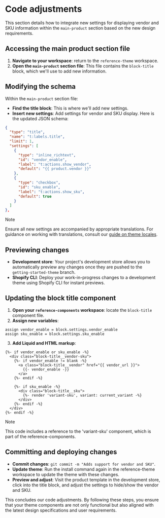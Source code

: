 # Code adjustments

This section details how to integrate new settings for displaying vendor and SKU information within the `main-product` section based on the new design requirements.

## Accessing the main product section file
1. **Navigate to your workspace**: return to the `reference-theme` workspace.
2. **Open the `main-product` section file**: This file contains the `block-title` block, which we'll use to add new information.

## Modifying the schema

Within the `main-product` section file:
- **Find the title block**: This is where we'll add new settings.
- **Insert new settings**: Add settings for vendor and SKU display. Here is the updated JSON schema:
```json
{
  "type": "title",
  "name": "t:labels.title",
  "limit": 1,
  "settings": [
    {
      "type": "inline_richtext",
      "id": "vendor_enable",
      "label": "t:actions.show_vendor",
      "default": "{{ product.vendor }}"
    },
    {
      "type": "checkbox",
      "id": "sku_enable",
      "label": "t:actions.show_sku",
      "default": true
    }
  ]
},
```

> [!NOTE]
> Ensure all new settings are accompanied by appropriate translations. For guidance on working with translations, consult our [guide on theme locales](https://github.com/archetype-themes/locales).

## Previewing changes

- **Development store**: Your project's development store allows you to automatically preview any changes once they are pushed to the `getting-started-theme` branch.
- **Shopify CLI**: Deploy your work-in-progress changes to a development theme using Shopify CLI for instant previews.

## Updating the block title component

1. **Open your `reference-components` workspace**: locate the `block-title` component file.
2. **Assign new variables**:
```liquid
assign vendor_enable = block.settings.vendor_enable
assign sku_enable = block.settings.sku_enable
```
3. **Add Liquid and HTML markup**:
```liquid
{%- if vendor_enable or sku_enable -%}
  <div class="block-title__vendor-sku">
    {%- if vendor_enable != blank -%}
      <a class="block-title__vendor" href="{{ vendor_url }}">
        {{- vendor_enable -}}
      </a>
    {%- endif -%}

    {%- if sku_enable -%}
      <div class="block-title__sku">
        {%- render 'variant-sku', variant: current_variant -%}
      </div>
    {%- endif -%}
  </div>
{%- endif -%}
```

> [!NOTE]
> This code includes a reference to the 'variant-sku' component, which is part of the reference-components.

## Committing and deploying changes

- **Commit changes**: `git commit -m "Adds support for vendor and SKU"`.
- **Update theme**: Run the install command again in the reference-theme workspace to update the theme with these changes.
- **Preview and adjust**: Visit the product template in the development store, click into the title block, and adjust the settings to hide/show the vendor and SKU.

This concludes our code adjustments. By following these steps, you ensure that your theme components are not only functional but also aligned with the latest design specifications and user requirements.
